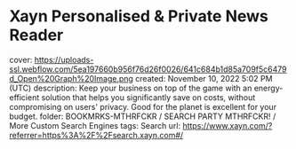 # Xayn Personalised & Private News Reader

cover: https://uploads-ssl.webflow.com/5ea197660b956f76d26f0026/641c684b1d85a709f5c6479d_Open%20Graph%20Image.png
created: November 10, 2022 5:02 PM (UTC)
description: Keep your business on top of the game with an energy-efficient solution that helps you significantly save on costs, without compromising on users' privacy. Good for the planet is excellent for your budget.
folder: BOOKMRKS-MTHRFCKR / SEARCH PARTY MTHRFCKR! / More Custom Search Engines
tags: Search
url: https://www.xayn.com/?referrer=https%3A%2F%2Fsearch.xayn.com#/